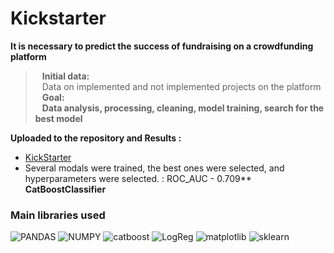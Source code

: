 # Kickstarter 

**It is necessary to predict the success of fundraising on a crowdfunding platform**
> &ensp; **Initial data:**
<br/>&ensp; Data on implemented and not implemented projects on the platform <br/>
> &ensp; **Goal:**
<br/>&ensp;  **Data analysis, processing, cleaning, model training, search for the best model**

**Uploaded to the repository and Results :**
* [KickStarter](https://github.com/ValentinPatrakeev/ML-projects/blob/main/KickStarter/KS.ipynb****)
* Several modals were trained, the best ones were selected, and hyperparameters were selected. : ROC_AUC - 0.709** **CatBoostClassifier**


### Main libraries used

![PANDAS](https://img.shields.io/badge/PANDAS-1.3.5-090909??style=flat-square&logo=PANDAS)
![NUMPY](https://img.shields.io/badge/NUMPY-1.21.5-090909??style=flat-square&logo=NUMPY)
![catboost](https://img.shields.io/badge/CATBOOST-1.2.1-090909??style=flat-square&logo=catboost)
![LogReg](https://img.shields.io/badge/LogReg-090909??style=flat-square&logo=catboost)
![matplotlib](https://img.shields.io/badge/matplotlib-090909??style=flat-square&logo=pydantic)
![sklearn](https://img.shields.io/badge/sklearn-090909??style=flat-square&logo=psycopg2)
